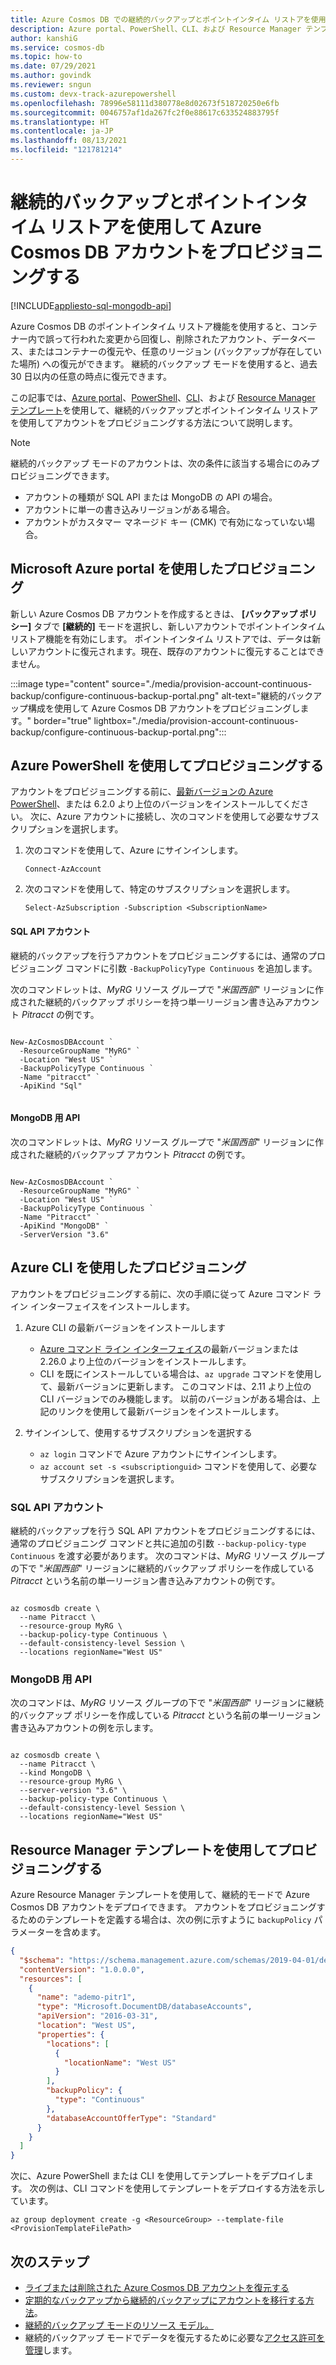```yaml
---
title: Azure Cosmos DB での継続的バックアップとポイントインタイム リストアを使用したアカウントのプロビジョニング
description: Azure portal、PowerShell、CLI、および Resource Manager テンプレートを使用して、継続的バックアップとポイントインタイム リストアを使用してアカウントをプロビジョニングする方法について説明します。
author: kanshiG
ms.service: cosmos-db
ms.topic: how-to
ms.date: 07/29/2021
ms.author: govindk
ms.reviewer: sngun
ms.custom: devx-track-azurepowershell
ms.openlocfilehash: 78996e58111d380778e8d02673f518720250e6fb
ms.sourcegitcommit: 0046757af1da267fc2f0e88617c633524883795f
ms.translationtype: HT
ms.contentlocale: ja-JP
ms.lasthandoff: 08/13/2021
ms.locfileid: "121781214"
---
```

# <a name="provision-an-azure-cosmos-db-account-with-continuous-backup-and-point-in-time-restore"></a>継続的バックアップとポイントインタイム リストアを使用して Azure Cosmos DB アカウントをプロビジョニングする 
[!INCLUDE[appliesto-sql-mongodb-api](includes/appliesto-sql-mongodb-api.md)]

Azure Cosmos DB のポイントインタイム リストア機能を使用すると、コンテナー内で誤って行われた変更から回復し、削除されたアカウント、データベース、またはコンテナーの復元や、任意のリージョン (バックアップが存在していた場所) への復元ができます。 継続的バックアップ モードを使用すると、過去 30 日以内の任意の時点に復元できます。

この記事では、[Azure portal](#provision-portal)、[PowerShell](#provision-powershell)、[CLI](#provision-cli)、および [Resource Manager テンプレート](#provision-arm-template)を使用して、継続的バックアップとポイントインタイム リストアを使用してアカウントをプロビジョニングする方法について説明します。

> [!NOTE]
> 継続的バックアップ モードのアカウントは、次の条件に該当する場合にのみプロビジョニングできます。
>
> * アカウントの種類が SQL API または MongoDB の API の場合。
> * アカウントに単一の書き込みリージョンがある場合。
> * アカウントがカスタマー マネージド キー (CMK) で有効になっていない場合。

## <a name="provision-using-azure-portal"></a><a id="provision-portal">Microsoft Azure portal を使用したプロビジョニング</a>

新しい Azure Cosmos DB アカウントを作成するときは、 **[バックアップ ポリシー]** タブで **[継続的]** モードを選択し、新しいアカウントでポイントインタイム リストア機能を有効にします。 ポイントインタイム リストアでは、データは新しいアカウントに復元されます。現在、既存のアカウントに復元することはできません。

:::image type="content" source="./media/provision-account-continuous-backup/configure-continuous-backup-portal.png" alt-text="継続的バックアップ構成を使用して Azure Cosmos DB アカウントをプロビジョニングします。" border="true" lightbox="./media/provision-account-continuous-backup/configure-continuous-backup-portal.png":::

## <a name="provision-using-azure-powershell"></a><a id="provision-powershell">Azure PowerShell を使用してプロビジョニングする</a>

アカウントをプロビジョニングする前に、[最新バージョンの Azure PowerShell](/powershell/azure/install-az-ps?view=azps-6.2.1&preserve-view=true)、または 6.2.0 より上位のバージョンをインストールしてください。 次に、Azure アカウントに接続し、次のコマンドを使用して必要なサブスクリプションを選択します。

1. 次のコマンドを使用して、Azure にサインインします。

   ```azurepowershell
   Connect-AzAccount
   ```

1. 次のコマンドを使用して、特定のサブスクリプションを選択します。

   ```azurepowershell
   Select-AzSubscription -Subscription <SubscriptionName>
   ```

#### <a name="sql-api-account"></a><a id="provision-powershell-sql-api"></a>SQL API アカウント

継続的バックアップを行うアカウントをプロビジョニングするには、通常のプロビジョニング コマンドに引数 `-BackupPolicyType Continuous` を追加します。

次のコマンドレットは、*MyRG* リソース グループで "*米国西部*" リージョンに作成された継続的バックアップ ポリシーを持つ単一リージョン書き込みアカウント *Pitracct* の例です。

```azurepowershell

New-AzCosmosDBAccount `
  -ResourceGroupName "MyRG" `
  -Location "West US" `
  -BackupPolicyType Continuous `
  -Name "pitracct" `
  -ApiKind "Sql"
      
```

#### <a name="api-for-mongodb"></a><a id="provision-powershell-mongodb-api"></a>MongoDB 用 API

次のコマンドレットは、*MyRG* リソース グループで "*米国西部*" リージョンに作成された継続的バックアップ アカウント *Pitracct* の例です。

```azurepowershell

New-AzCosmosDBAccount `
  -ResourceGroupName "MyRG" `
  -Location "West US" `
  -BackupPolicyType Continuous `
  -Name "Pitracct" `
  -ApiKind "MongoDB" `
  -ServerVersion "3.6"

```

## <a name="provision-using-azure-cli"></a><a id="provision-cli"></a>Azure CLI を使用したプロビジョニング

アカウントをプロビジョニングする前に、次の手順に従って Azure コマンド ライン インターフェイスをインストールします。

1. Azure CLI の最新バージョンをインストールします

   * [Azure コマンド ライン インターフェイス](/cli/azure/install-azure-cli)の最新バージョンまたは 2.26.0 より上位のバージョンをインストールします。
   * CLI を既にインストールしている場合は、`az upgrade` コマンドを使用して、最新バージョンに更新します。 このコマンドは、2.11 より上位の CLI バージョンでのみ機能します。 以前のバージョンがある場合は、上記のリンクを使用して最新バージョンをインストールします。

1. サインインして、使用するサブスクリプションを選択する

   * `az login` コマンドで Azure アカウントにサインインします。
   * `az account set -s <subscriptionguid>` コマンドを使用して、必要なサブスクリプションを選択します。

### <a name="sql-api-account"></a><a id="provision-cli-sql-api"></a>SQL API アカウント

継続的バックアップを行う SQL API アカウントをプロビジョニングするには、通常のプロビジョニング コマンドと共に追加の引数 `--backup-policy-type Continuous` を渡す必要があります。 次のコマンドは、*MyRG* リソース グループの下で "*米国西部*" リージョンに継続的バックアップ ポリシーを作成している *Pitracct* という名前の単一リージョン書き込みアカウントの例です。

```azurecli-interactive

az cosmosdb create \
  --name Pitracct \
  --resource-group MyRG \
  --backup-policy-type Continuous \
  --default-consistency-level Session \
  --locations regionName="West US"

```

### <a name="api-for-mongodb"></a><a id="provision-cli-mongo-api"></a>MongoDB 用 API

次のコマンドは、*MyRG* リソース グループの下で "*米国西部*" リージョンに継続的バックアップ ポリシーを作成している *Pitracct* という名前の単一リージョン書き込みアカウントの例を示します。

```azurecli-interactive

az cosmosdb create \
  --name Pitracct \
  --kind MongoDB \
  --resource-group MyRG \
  --server-version "3.6" \
  --backup-policy-type Continuous \
  --default-consistency-level Session \
  --locations regionName="West US"

```

## <a name="provision-using-resource-manager-template"></a><a id="provision-arm-template"></a>Resource Manager テンプレートを使用してプロビジョニングする

Azure Resource Manager テンプレートを使用して、継続的モードで Azure Cosmos DB アカウントをデプロイできます。 アカウントをプロビジョニングするためのテンプレートを定義する場合は、次の例に示すように `backupPolicy` パラメーターを含めます。

```json
{
  "$schema": "https://schema.management.azure.com/schemas/2019-04-01/deploymentTemplate.json#",
  "contentVersion": "1.0.0.0",
  "resources": [
    {
      "name": "ademo-pitr1",
      "type": "Microsoft.DocumentDB/databaseAccounts",
      "apiVersion": "2016-03-31",
      "location": "West US",
      "properties": {
        "locations": [
          {
            "locationName": "West US"
          }
        ],
        "backupPolicy": {
          "type": "Continuous"
        },
        "databaseAccountOfferType": "Standard"
      }
    }
  ]
}
```

次に、Azure PowerShell または CLI を使用してテンプレートをデプロイします。 次の例は、CLI コマンドを使用してテンプレートをデプロイする方法を示しています。

```azurecli-interactive
az group deployment create -g <ResourceGroup> --template-file <ProvisionTemplateFilePath>
```

## <a name="next-steps"></a>次のステップ

* [ライブまたは削除された Azure Cosmos DB アカウントを復元する](restore-account-continuous-backup.md)
* [定期的なバックアップから継続的バックアップにアカウントを移行する方法](migrate-continuous-backup.md)。
* [継続的バックアップ モードのリソース モデル。](continuous-backup-restore-resource-model.md)
* 継続的バックアップ モードでデータを復元するために必要な[アクセス許可を管理](continuous-backup-restore-permissions.md)します。